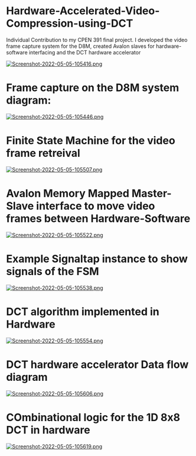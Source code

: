 # Hardware-Accelerated-Video-Compression-using-DCT
Individual Contribution to my CPEN 391 final project. I developed the video frame capture system for the D8M, created Avalon slaves for hardware-software interfacing and the DCT hardware accelerator

[![Screenshot-2022-05-05-105416.png](https://i.postimg.cc/VvX8bWxc/Screenshot-2022-05-05-105416.png)](https://postimg.cc/QKNP21N6)

# Frame capture on the D8M system diagram:
[![Screenshot-2022-05-05-105446.png](https://i.postimg.cc/vHdMwCn8/Screenshot-2022-05-05-105446.png)](https://postimg.cc/rzg7Sng7)

# Finite State Machine for the video frame retreival
[![Screenshot-2022-05-05-105507.png](https://i.postimg.cc/dQGP6nxb/Screenshot-2022-05-05-105507.png)](https://postimg.cc/6T6m5Vwc)

# Avalon Memory Mapped Master-Slave interface to move video frames between Hardware-Software
[![Screenshot-2022-05-05-105522.png](https://i.postimg.cc/c4Zqbwqr/Screenshot-2022-05-05-105522.png)](https://postimg.cc/PN6FLL5j)

# Example Signaltap instance to show signals of the FSM
[![Screenshot-2022-05-05-105538.png](https://i.postimg.cc/wjfSMr1m/Screenshot-2022-05-05-105538.png)](https://postimg.cc/PCD6F2zX)

# DCT algorithm implemented in Hardware
[![Screenshot-2022-05-05-105554.png](https://i.postimg.cc/W406CFc1/Screenshot-2022-05-05-105554.png)](https://postimg.cc/QBxTWMM2)

# DCT hardware accelerator Data flow diagram
[![Screenshot-2022-05-05-105606.png](https://i.postimg.cc/ZRcPYGRk/Screenshot-2022-05-05-105606.png)](https://postimg.cc/VrJ0DHn4)

# COmbinational logic for the 1D 8x8 DCT in hardware
[![Screenshot-2022-05-05-105619.png](https://i.postimg.cc/ryfGB23x/Screenshot-2022-05-05-105619.png)](https://postimg.cc/c68832sL)


